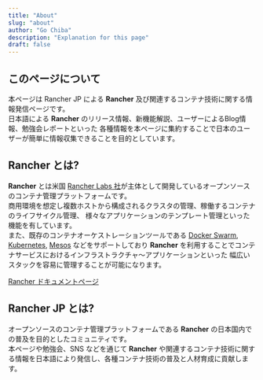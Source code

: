 ```yaml
---
title: "About"
slug: "about"
author: "Go Chiba"
description: "Explanation for this page"
draft: false
---
```


## このページについて
本ページは Rancher JP による **Rancher** 及び関連するコンテナ技術に関する情報発信ページです。  
日本語による **Rancher** のリリース情報、新機能解説、ユーザーによるBlog情報、勉強会レポートといった
各種情報を本ページに集約することで日本のユーザーが簡単に情報収集できることを目的としています。

## Rancher とは?
**Rancher** とは米国 [Rancher Labs 社](http://rancher.com)が主体として開発しているオープンソースのコンテナ管理プラットフォームです。  
商用環境を想定し複数ホストから構成されるクラスタの管理、稼働するコンテナのライフサイクル管理、
様々なアプリケーションのテンプレート管理といった機能を有しています。  
また、既存のコンテナオーケストレーションツールである [Docker Swarm](https://docs.docker.com/swarm/),
 [Kubernetes](http://kubernetes.io/), [Mesos](http://mesos.apache.org/) などをサポートしており
**Rancher** を利用することでコンテナサービスにおけるインフラストラクチャ〜アプリケーションといった
幅広いスタックを容易に管理することが可能になります。

[Rancher ドキュメントページ](http://docs.rancher.com)

## Rancher JP とは?
オープンソースのコンテナ管理プラットフォームである **Rancher** の日本国内での普及を目的としたコミュニティです。  
本ページや勉強会、SNS などを通じて **Rancher** や関連するコンテナ技術に関する情報を日本語により発信し、各種コンテナ技術の普及と人材育成に貢献します。
